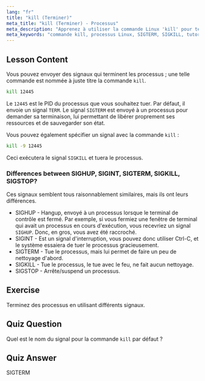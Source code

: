 ```yaml
---
lang: "fr"
title: "kill (Terminer)"
meta_title: "kill (Terminer) - Processus"
meta_description: "Apprenez à utiliser la commande Linux 'kill' pour terminer les processus. Comprenez SIGTERM, SIGKILL et d'autres signaux pour la gestion des processus. Commencez à apprendre maintenant !"
meta_keywords: "commande kill, processus Linux, SIGTERM, SIGKILL, tutoriel Linux, débutant, gestion des processus, guide Linux"
---
```


## Lesson Content

Vous pouvez envoyer des signaux qui terminent les processus ; une telle commande est nommée à juste titre la commande `kill`.

```bash
kill 12445
```

Le `12445` est le PID du processus que vous souhaitez tuer. Par défaut, il envoie un signal `TERM`. Le signal `SIGTERM` est envoyé à un processus pour demander sa terminaison, lui permettant de libérer proprement ses ressources et de sauvegarder son état.

Vous pouvez également spécifier un signal avec la commande `kill` :

```bash
kill -9 12445
```

Ceci exécutera le signal `SIGKILL` et tuera le processus.

### Differences between SIGHUP, SIGINT, SIGTERM, SIGKILL, SIGSTOP?

Ces signaux semblent tous raisonnablement similaires, mais ils ont leurs différences.

- SIGHUP - Hangup, envoyé à un processus lorsque le terminal de contrôle est fermé. Par exemple, si vous fermiez une fenêtre de terminal qui avait un processus en cours d'exécution, vous recevriez un signal `SIGHUP`. Donc, en gros, vous avez été raccroché.
- SIGINT - Est un signal d'interruption, vous pouvez donc utiliser Ctrl-C, et le système essaiera de tuer le processus gracieusement.
- SIGTERM - Tue le processus, mais lui permet de faire un peu de nettoyage d'abord.
- SIGKILL - Tue le processus, le tue avec le feu, ne fait aucun nettoyage.
- SIGSTOP - Arrête/suspend un processus.

## Exercise

Terminez des processus en utilisant différents signaux.

## Quiz Question

Quel est le nom du signal pour la commande `kill` par défaut ?

## Quiz Answer

SIGTERM
